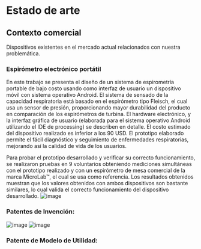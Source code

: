 # Estado de arte
## Contexto comercial
Dispositivos existentes en el mercado actual relacionados con nuestra problemática.
### Espirómetro electrónico portátil
En  este  trabajo  se  presenta  el  diseño  de  un sistema  de  espirometría  portable  de  bajo  costo  usando  como interfaz de usuario un dispositivo móvil con sistema operativo Android. El sistema de sensado de la capacidad respiratoria está basado en el espirómetro tipo Fleisch, el cual usa un sensor de presión,  proporcionando  mayor durabilidad  del  producto  en comparación  de  los  espirómetros  de  turbina.  El  hardware electrónico,  y la  interfaz  gráfica de  usuario (elaborada  para el sistema operativo Android utilizando el IDE de processing) se describen en detalle. El costo   estimado del dispositivo realizado  es  inferior  a  los  90 USD. El  prototipo elaborado permite  el  fácil  diagnóstico  y  seguimiento  de  enfermedades respiratorias, mejorando así la calidad de vida de los usuarios. 

Para  probar  el  prototipo  desarrollado  y  verificar  su  correcto funcionamiento,   se   realizaron   pruebas   en   9   voluntarios obteniendo mediciones simultáneas con el prototipo realizado y con un espirómetro de mesa comercial de la marca MicroLab™, el  cual  se  usa  como  referencia. Los resultados obtenidos muestran que los valores obtenidos con ambos dispositivos son bastante similares, lo cual valida el correcto funcionamiento del dispositivo desarrollado. 
![image](https://github.com/)
### Patentes de Invención:
![image](https://github.com/user-attachments/assets/4037d0bf-5cd3-4a9e-8f50-8cf3255b2fca)
![image](https://github.com/user-attachments/assets/0c2530c2-c24c-483c-886b-344eacf40106)
### Patente de Modelo de Utilidad:
